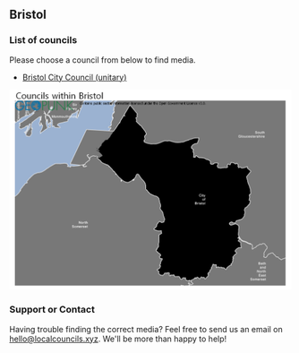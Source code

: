 ## Bristol

### List of councils

Please choose a council from below to find media.

* [Bristol City Council (unitary)](https://github.com/SwipeSpark/General-Downloads/tree/main/Local%20Councils%20in%20England/Bristol/Bristol%20City%20Council)

![Bristol Map](https://raw.githubusercontent.com/SwipeSpark/General-Downloads/main/Local%20Councils%20in%20England/Bristol/Council-Map-Bristol.png)

### Support or Contact

Having trouble finding the correct media? Feel free to send us an email on hello@localcouncils.xyz. We'll be more than happy to help!
